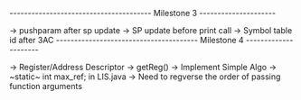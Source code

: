 --------------------------------------- Milestone 3 ---------------------

<!-- -> Final -->
<!-- -> Type casting fix ( boolean ) -->
<!-- -> Local Variable Scope Redeclaration -->
<!-- -> PushParam and PopParams -->
<!-- -> 3AC Offset -->
<!-- -> Stack Pointer Manipulation -->
<!-- -> No heap, only stack -->
<!-- -> Return Address -->
<!-- -> Goto fix [ TEST CASE 0 ] -->
<!-- -> break -->
<!-- -> Constructor type checking -->
<!-- -> continue -->
-> pushparam after sp update
-> SP update before print call
-> Symbol table id after 3AC
--------------------------------------- Milestone 4 ---------------------

-> Register/Address Descriptor
-> getReg()
-> Implement Simple Algo
-> ~static~ int max_ref; in LIS.java
-> Need to regverse the order of passing function arguments